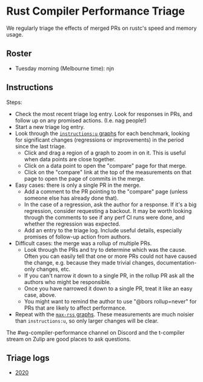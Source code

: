# Rust Compiler Performance Triage

We regularly triage the effects of merged PRs on rustc's speed and memory
usage.

## Roster

- Tuesday morning (Melbourne time): njn

## Instructions

Steps:
- Check the most recent triage log entry. Look for responses in PRs, and follow
  up on any promised actions. (I.e. nag people!)
- Start a new triage log entry.
- Look through the [`instructions:u` graphs](https://perf.rust-lang.org) for
  each benchmark, looking for significant changes (regressions or improvements)
  in the period since the last triage.
  - Click and drag a region of a graph to zoom in on it. This is useful when
    data points are close together.
  - Click on a data point to open the "compare" page for that merge.
  - Click on the "compare" link at the top of the measurements on that page to
    open the page of commits in the merge.
- Easy cases: there is only a single PR in the merge.
  - Add a comment to the PR pointing to the "compare" page (unless someone else
    has already done that).
  - In the case of a regression, ask the author for a response. If it's a big
    regression, consider requesting a backout. It may be worth looking through
    the comments to see if any perf CI runs were done, and whether the
    regression was expected.
  - Add an entry to the triage log. Include useful details, especially promises
    of follow-up action from authors.
- Difficult cases: the merge was a rollup of multiple PRs.
  - Look through the PRs and try to determine which was the cause. Often you
    can easily tell that one or more PRs could not have caused the change, e.g.
    because they made trivial changes, documentation-only changes, etc.
  - If you can't narrow it down to a single PR, in the rollup PR ask all the
    authors who might be responsible.
  - Once you have narrowed it down to a single PR, treat it like an easy case,
    above.
  - You might want to remind the author to use "@bors rollup=never" for PRs
    that are likely to affect performance.
- Repeat with the [`max-rss`
  graphs](https://perf.rust-lang.org/?start=&end=&absolute=true&stat=max-rss).
  These measurements are much noisier than `instructions:u`, so only larger
  changes will be clear.

The #wg-compiler-performance channel on Discord and the t-compiler stream on
Zulip are good places to ask questions.

## Triage logs

- [2020](2020.md)

